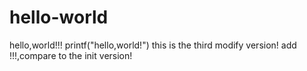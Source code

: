 # hello-world
hello,world!!!
printf("hello,world!")
this is the third modify version!
add !!!,compare to the init version!
